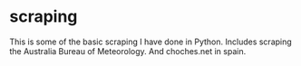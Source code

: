 # scraping
This is some of the basic scraping I have done in Python. 
Includes scraping the Australia Bureau of Meteorology.
And choches.net in spain.

